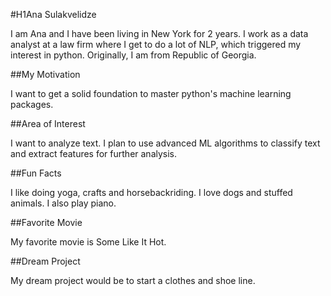 #H1Ana Sulakvelidze

I am Ana and I have been living in New York for 2 years. I work as a data analyst at a law firm where I get to do a lot of NLP, which triggered my interest in python. Originally, I am from Republic of Georgia.

##My Motivation

I want to get a solid foundation to master python's machine learning packages.

##Area of Interest

I want to analyze text. I plan to use advanced ML algorithms to classify text and extract features for further analysis. 

##Fun Facts

I like doing yoga, crafts and horsebackriding. I love dogs and stuffed animals. I also play piano.

##Favorite Movie

My favorite movie is Some Like It Hot.

##Dream Project

My dream project would be to start a clothes and shoe line.
